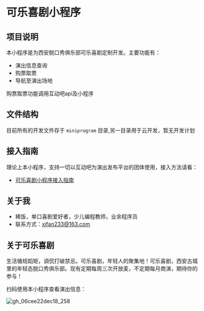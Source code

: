 # 可乐喜剧小程序

## 项目说明

本小程序是为西安脱口秀俱乐部可乐喜剧定制开发。主要功能有：

- 演出信息查询
- 购票取票
- 导航至演出场地

购票取票功能调用互动吧api及小程序

## 文件结构

目前所有的开发文件存于 `miniprogram` 目录,另一目录用于云开发，暂无开发计划

## 接入指南

理论上本小程序，支持一切以互动吧为演出发布平台的团体使用，接入方法请看：

- [可乐喜剧小程序接入指南]()

## 关于我

- 稀饭，单口喜剧爱好者，少儿编程教师，业余程序员
- 联系方式：xifan233@163.com

## 关于可乐喜剧

 生活循规蹈矩，调侃打破禁忌。可乐喜剧，年轻人的聚集地！可乐喜剧，西安古城里的年轻态脱口秀俱乐部。现有定期每周三次开放麦，不定期每月商演，期待你的参与！

扫码使用本小程序查看演出信息：

![gh_06cee22dec18_258](https://i.loli.net/2019/11/13/EYoLfnPCJcFVwvm.jpg)
